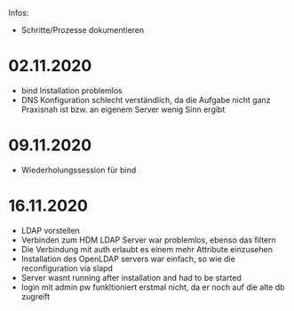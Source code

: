 Infos:
- Schritte/Prozesse dokumentieren

# 02.11.2020
- bind Installation problemlos
- DNS Konfiguration schlecht verständlich, da die Aufgabe nicht ganz Praxisnah ist bzw. an eigenem Server wenig Sinn ergibt

# 09.11.2020
- Wiederholungssession für bind

# 16.11.2020
- LDAP vorstellen
- Verbinden zum HDM LDAP Server war problemlos, ebenso das filtern
- Die Verbindung mit auth erlaubt es einem mehr Attribute einzusehen
- Installation des OpenLDAP servers war einfach, so wie die reconfiguration via slapd
- Server wasnt running after installation and had to be started
- login mit admin pw funkltioniert erstmal nicht, da er noch auf die alte db zugreift
